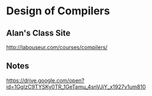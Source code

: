 # Design of Compilers
## Alan's Class Site
http://labouseur.com/courses/compilers/
## Notes
https://drive.google.com/open?id=1GgIzC9TYSKy0TR_1GeTamu_4snVJiY_x1927v1um810
